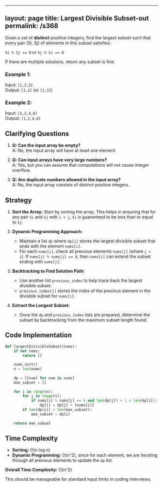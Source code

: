 
---
layout: page
title:  Largest Divisible Subset-out
permalink: /s368
---

Given a set of **distinct** positive integers, find the largest subset such that every pair (Si, Sj) of elements in this subset satisfies:

`Si % Sj == 0` or `Sj % Si == 0`.

If there are multiple solutions, return any subset is fine.

### Example 1:

Input: `[1,2,3]`  
Output: `[1,2]` (or `[1,3]`)

### Example 2:

Input: `[1,2,4,8]`  
Output: `[1,2,4,8]`

## Clarifying Questions

1. **Q: Can the input array be empty?**  
   A: No, the input array will have at least one element.
   
2. **Q: Can input arrays have very large numbers?**  
   A: Yes, but you can assume that computations will not cause integer overflow.

3. **Q: Are duplicate numbers allowed in the input array?**  
   A: No, the input array consists of distinct positive integers.

## Strategy

1. **Sort the Array:** Start by sorting the array. This helps in ensuring that for any pair `Si` and `Sj` with `i < j`, `Si` is guaranteed to be less than or equal to `Sj`.

2. **Dynamic Programming Approach:** 
   - Maintain a list `dp` where `dp[i]` stores the largest divisible subset that ends with the element `nums[i]`.
   - For each `nums[i]`, check all previous elements `nums[j]` (where `j < i`). If `nums[i] % nums[j] == 0`, then `nums[i]` can extend the subset ending with `nums[j]`.
   
3. **Backtracking to Find Solution Path:** 
   - Use another list `previous_index` to help trace back the largest divisible subset.
   - `previous_index[i]` stores the index of the previous element in the divisible subset for `nums[i]`.

4. **Extract the Longest Subset:** 
   - Once the `dp` and `previous_index` lists are prepared, determine the subset by backtracking from the maximum subset length found.

## Code Implementation

```python
def largestDivisibleSubset(nums):
    if not nums:
        return []
    
    nums.sort()
    n = len(nums)
    
    dp = [[num] for num in nums]
    max_subset = []
    
    for i in range(n):
        for j in range(i):
            if nums[i] % nums[j] == 0 and len(dp[j]) + 1 > len(dp[i]):
                dp[i] = dp[j] + [nums[i]]
        if len(dp[i]) > len(max_subset):
            max_subset = dp[i]
    
    return max_subset
```

## Time Complexity

- **Sorting:** O(n log n)
- **Dynamic Programming:** O(n^2), since for each element, we are iterating through all previous elements to update the `dp` list.

**Overall Time Complexity:** O(n^2)

This should be manageable for standard input limits in coding interviews.